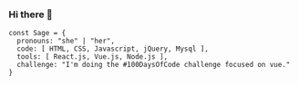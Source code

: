 ### Hi there 👋

```
const Sage = {
  pronouns: "she" | "her",
  code: [ HTML, CSS, Javascript, jQuery, Mysql ],
  tools: [ React.js, Vue.js, Node.js ],
  challenge: "I'm doing the #100DaysOfCode challenge focused on vue."
}
```



<!--
**Sage-Oh/Sage-Oh** is a ✨ _special_ ✨ repository because its `README.md` (this file) appears on your GitHub profile.

Here are some ideas to get you started:

- 🔭 I’m currently working on ...
- 🌱 I’m currently learning ...
- 👯 I’m looking to collaborate on ...
- 🤔 I’m looking for help with ...
- 💬 Ask me about ...
- 📫 How to reach me: ...
- 😄 Pronouns: ...
- ⚡ Fun fact: ...
-->
